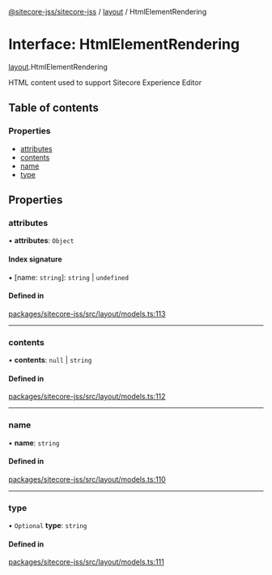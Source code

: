 [@sitecore-jss/sitecore-jss](../README.md) / [layout](../modules/layout.md) / HtmlElementRendering

# Interface: HtmlElementRendering

[layout](../modules/layout.md).HtmlElementRendering

HTML content used to support Sitecore Experience Editor

## Table of contents

### Properties

- [attributes](layout.HtmlElementRendering.md#attributes)
- [contents](layout.HtmlElementRendering.md#contents)
- [name](layout.HtmlElementRendering.md#name)
- [type](layout.HtmlElementRendering.md#type)

## Properties

### attributes

• **attributes**: `Object`

#### Index signature

▪ [name: `string`]: `string` \| `undefined`

#### Defined in

[packages/sitecore-jss/src/layout/models.ts:113](https://github.com/Sitecore/jss/blob/456b9dfc4/packages/sitecore-jss/src/layout/models.ts#L113)

___

### contents

• **contents**: ``null`` \| `string`

#### Defined in

[packages/sitecore-jss/src/layout/models.ts:112](https://github.com/Sitecore/jss/blob/456b9dfc4/packages/sitecore-jss/src/layout/models.ts#L112)

___

### name

• **name**: `string`

#### Defined in

[packages/sitecore-jss/src/layout/models.ts:110](https://github.com/Sitecore/jss/blob/456b9dfc4/packages/sitecore-jss/src/layout/models.ts#L110)

___

### type

• `Optional` **type**: `string`

#### Defined in

[packages/sitecore-jss/src/layout/models.ts:111](https://github.com/Sitecore/jss/blob/456b9dfc4/packages/sitecore-jss/src/layout/models.ts#L111)
